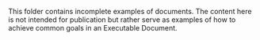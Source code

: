 This folder contains incomplete examples of documents. The content here is not intended for publication but rather serve as examples of how to achieve common goals in an Executable Document.
